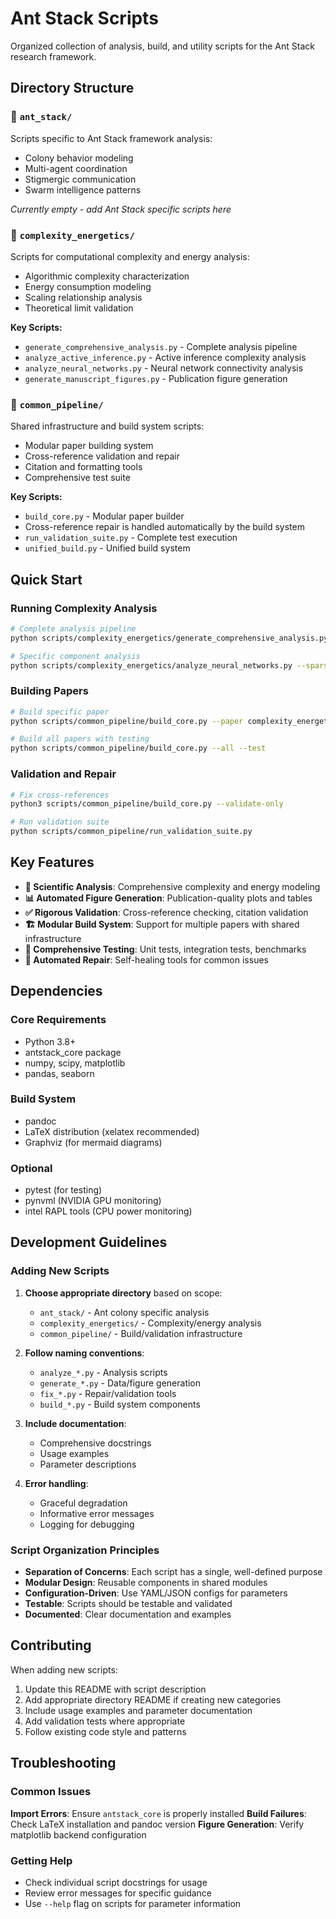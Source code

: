 # Ant Stack Scripts

Organized collection of analysis, build, and utility scripts for the Ant Stack research framework.

## Directory Structure

### 📁 `ant_stack/`
Scripts specific to Ant Stack framework analysis:
- Colony behavior modeling
- Multi-agent coordination
- Stigmergic communication
- Swarm intelligence patterns

*Currently empty - add Ant Stack specific scripts here*

### 📁 `complexity_energetics/`
Scripts for computational complexity and energy analysis:
- Algorithmic complexity characterization
- Energy consumption modeling
- Scaling relationship analysis
- Theoretical limit validation

**Key Scripts:**
- `generate_comprehensive_analysis.py` - Complete analysis pipeline
- `analyze_active_inference.py` - Active inference complexity analysis
- `analyze_neural_networks.py` - Neural network connectivity analysis
- `generate_manuscript_figures.py` - Publication figure generation

### 📁 `common_pipeline/`
Shared infrastructure and build system scripts:
- Modular paper building system
- Cross-reference validation and repair
- Citation and formatting tools
- Comprehensive test suite

**Key Scripts:**
- `build_core.py` - Modular paper builder
- Cross-reference repair is handled automatically by the build system
- `run_validation_suite.py` - Complete test execution
- `unified_build.py` - Unified build system

## Quick Start

### Running Complexity Analysis
```bash
# Complete analysis pipeline
python scripts/complexity_energetics/generate_comprehensive_analysis.py

# Specific component analysis
python scripts/complexity_energetics/analyze_neural_networks.py --sparsity 0.02
```

### Building Papers
```bash
# Build specific paper
python scripts/common_pipeline/build_core.py --paper complexity_energetics

# Build all papers with testing
python scripts/common_pipeline/build_core.py --all --test
```

### Validation and Repair
```bash
# Fix cross-references
python3 scripts/common_pipeline/build_core.py --validate-only

# Run validation suite
python scripts/common_pipeline/run_validation_suite.py
```

## Key Features

- **🔬 Scientific Analysis**: Comprehensive complexity and energy modeling
- **📊 Automated Figure Generation**: Publication-quality plots and tables
- **✅ Rigorous Validation**: Cross-reference checking, citation validation
- **🏗️ Modular Build System**: Support for multiple papers with shared infrastructure
- **🧪 Comprehensive Testing**: Unit tests, integration tests, benchmarks
- **🔧 Automated Repair**: Self-healing tools for common issues

## Dependencies

### Core Requirements
- Python 3.8+
- antstack_core package
- numpy, scipy, matplotlib
- pandas, seaborn

### Build System
- pandoc
- LaTeX distribution (xelatex recommended)
- Graphviz (for mermaid diagrams)

### Optional
- pytest (for testing)
- pynvml (NVIDIA GPU monitoring)
- intel RAPL tools (CPU power monitoring)

## Development Guidelines

### Adding New Scripts

1. **Choose appropriate directory** based on scope:
   - `ant_stack/` - Ant colony specific analysis
   - `complexity_energetics/` - Complexity/energy analysis
   - `common_pipeline/` - Build/validation infrastructure

2. **Follow naming conventions**:
   - `analyze_*.py` - Analysis scripts
   - `generate_*.py` - Data/figure generation
   - `fix_*.py` - Repair/validation tools
   - `build_*.py` - Build system components

3. **Include documentation**:
   - Comprehensive docstrings
   - Usage examples
   - Parameter descriptions

4. **Error handling**:
   - Graceful degradation
   - Informative error messages
   - Logging for debugging

### Script Organization Principles

- **Separation of Concerns**: Each script has a single, well-defined purpose
- **Modular Design**: Reusable components in shared modules
- **Configuration-Driven**: Use YAML/JSON configs for parameters
- **Testable**: Scripts should be testable and validated
- **Documented**: Clear documentation and examples

## Contributing

When adding new scripts:

1. Update this README with script description
2. Add appropriate directory README if creating new categories
3. Include usage examples and parameter documentation
4. Add validation tests where appropriate
5. Follow existing code style and patterns

## Troubleshooting

### Common Issues

**Import Errors**: Ensure `antstack_core` is properly installed
**Build Failures**: Check LaTeX installation and pandoc version
**Figure Generation**: Verify matplotlib backend configuration

### Getting Help

- Check individual script docstrings for usage
- Review error messages for specific guidance
- Use `--help` flag on scripts for parameter information
